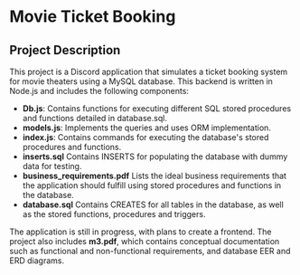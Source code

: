 # Movie Ticket Booking

## Project Description

This project is a Discord application that simulates a ticket booking system for movie theaters using a MySQL database. This backend is written in Node.js and includes the following components:
- **Db.js**: Contains functions for executing different SQL stored procedures and functions detailed in database.sql.
- **models.js**: Implements the queries and uses ORM implementation.
- **index.js**: Contains commands for executing the database's stored procedures and functions.
- **inserts.sql** Contains INSERTS for populating the database with dummy data for testing.
- **business_requirements.pdf** Lists the ideal business requirements that the application should fulfill using stored procedures and functions in the database.
- **database.sql** Contains CREATES for all tables in the database, as well as the stored functions, procedures and triggers. 

The application is still in progress, with plans to create a frontend. The project also includes **m3.pdf**, which contains conceptual documentation such as functional and non-functional requirements, and database EER and ERD diagrams. 

